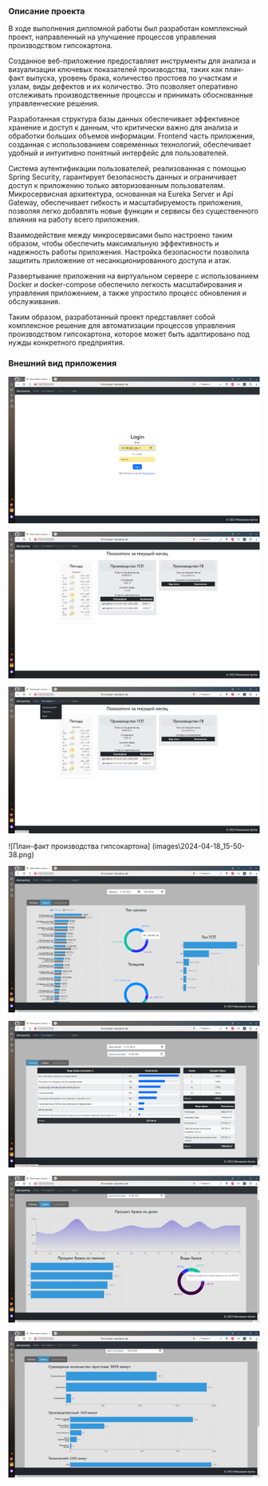 ### Описание проекта

В ходе выполнения дипломной работы был разработан комплексный проект, направленный на улучшение процессов управления производством гипсокартона. 

Созданное веб-приложение предоставляет инструменты для анализа и визуализации ключевых показателей производства, таких как план-факт выпуска, уровень брака, количество простоев по участкам и узлам, виды дефектов и их количество. Это позволяет оперативно отслеживать производственные процессы и принимать обоснованные управленческие решения.


Разработанная структура базы данных обеспечивает эффективное хранение и доступ к данным, что критически важно для анализа и обработки больших объемов информации. Frontend часть приложения, созданная с использованием современных технологий, обеспечивает удобный и интуитивно понятный интерфейс для пользователей.


Система аутентификации пользователей, реализованная с помощью Spring Security, гарантирует безопасность данных и ограничивает доступ к приложению только авторизованным пользователям. Микросервисная архитектура, основанная на Eureka Server и Api Gateway, обеспечивает гибкость и масштабируемость приложения, позволяя легко добавлять новые функции и сервисы без существенного влияния на работу всего приложения.


Взаимодействие между микросервисами было настроено таким образом, чтобы обеспечить максимальную эффективность и надежность работы приложения. Настройка безопасности позволила защитить приложение от несанкционированного доступа и атак.


Развертывание приложения на виртуальном сервере с использованием Docker и docker-compose обеспечило легкость масштабирования и управления приложением, а также упростило процесс обновления и обслуживания.


Таким образом, разработанный проект представляет собой комплексное решение для автоматизации процессов управления производством гипсокартона, которое может быть адаптировано под нужды конкретного предприятия.

### Внешний вид приложения

![Страница входа](images\2024-04-18_15-49-37.png)

![Главная страница](images\2024-04-18_15-50-04.png)

![Панель навигации](images\2024-04-18_15-50-24.png)

![План-факт производства гипсокартона]
(images\2024-04-18_15-50-38.png)

![Графики показателей производства гипсокартона](images\2024-04-18_15-52-51.png)

![Визуализация данных по дефектам](images\2024-04-18_15-53-07.png)

![Графическое представление данных по дефектам](images\2024-04-18_15-53-44.png)

![Данные по простоям производства гипсокартона](images\2024-04-18_15-54-07.png)

